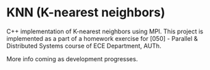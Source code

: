# KNN (K-nearest neighbors)
C++ implementation of K-nearest neighbors using MPI. This project is implemented
as a part of a homework exercise for [050] - Parallel & Distributed Systems course
of ECE Department, AUTh.

More info coming as development progresses.
